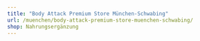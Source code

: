 ```yaml
---
title: "Body Attack Premium Store München-Schwabing"
url: /muenchen/body-attack-premium-store-muenchen-schwabing/
shop: Nahrungsergänzung
---
```

